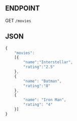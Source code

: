 ## ENDPOINT

GET `/movies` 




## JSON

```js
{
	"movies":
	[{
		"name":"Interstellar",
		"rating":"2.5"
	},
	{
		"name": "Batman",
		"rating":"8"
	},
	{
		"name": "Iron Man",
		"rating": "4"
	}]
}
```
